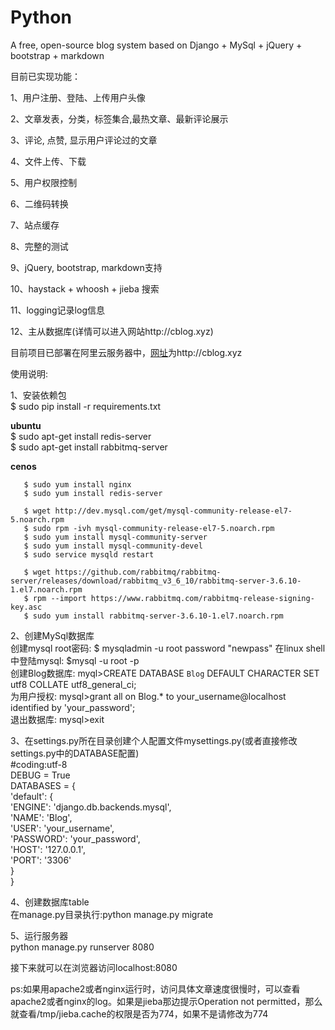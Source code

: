 # Python
A free, open-source blog system based on Django + MySql + jQuery + bootstrap + markdown

目前已实现功能：

1、用户注册、登陆、上传用户头像

2、文章发表，分类，标签集合,最热文章、最新评论展示

3、评论, 点赞, 显示用户评论过的文章

4、文件上传、下载

5、用户权限控制

6、二维码转换

7、站点缓存

8、完整的测试

9、jQuery, bootstrap, markdown支持

10、haystack + whoosh + jieba 搜索

11、logging记录log信息

12、主从数据库(详情可以进入网站http://cblog.xyz)

目前项目已部署在阿里云服务器中，<a href='http://cblog.xyz' target='_blank'>网址</a>为http://cblog.xyz



使用说明:

1、安装依赖包  
   $ sudo pip install -r requirements.txt  

   **ubuntu**  
   $ sudo apt-get install redis-server  
   $ sudo apt-get install rabbitmq-server  

   **cenos**
```
   $ sudo yum install nginx
   $ sudo yum install redis-server

   $ wget http://dev.mysql.com/get/mysql-community-release-el7-5.noarch.rpm
   $ sudo rpm -ivh mysql-community-release-el7-5.noarch.rpm
   $ sudo yum install mysql-community-server
   $ sudo yum install mysql-community-devel
   $ sudo service mysqld restart

   $ wget https://github.com/rabbitmq/rabbitmq-server/releases/download/rabbitmq_v3_6_10/rabbitmq-server-3.6.10-1.el7.noarch.rpm
   $ rpm --import https://www.rabbitmq.com/rabbitmq-release-signing-key.asc
   $ sudo yum install rabbitmq-server-3.6.10-1.el7.noarch.rpm

 ```

2、创建MySql数据库  
   创建mysql root密码: $ mysqladmin -u root password "newpass"
   在linux shell中登陆mysql: $mysql -u root -p  
   创建Blog数据库:           myql>CREATE DATABASE `Blog` DEFAULT CHARACTER SET utf8 COLLATE utf8_general_ci;  
   为用户授权:               mysql>grant all on Blog.* to your_username@localhost identified by 'your_password';  
   退出数据库:               mysql>exit  
   
3、在settings.py所在目录创建个人配置文件mysettings.py(或者直接修改settings.py中的DATABASE配置)  
   #coding:utf-8  
   DEBUG = True  
   DATABASES = {  
       'default': {  
           'ENGINE': 'django.db.backends.mysql',  
           'NAME': 'Blog',  
           'USER': 'your_username',  
           'PASSWORD': 'your_password',  
           'HOST': '127.0.0.1',  
           'PORT': '3306'  
        }  
   }  
   
4、创建数据库table  
   在manage.py目录执行:python manage.py migrate
   
5、运行服务器  
   python manage.py runserver 8080
   
接下来就可以在浏览器访问localhost:8080

ps:如果用apache2或者nginx运行时，访问具体文章速度很慢时，可以查看apache2或者nginx的log。如果是jieba那边提示Operation not permitted，那么就查看/tmp/jieba.cache的权限是否为774，如果不是请修改为774
